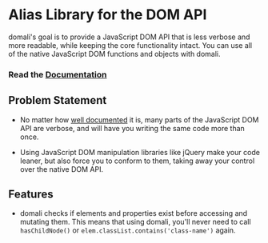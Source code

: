 # Alias Library for the DOM API

domali's goal is to provide a JavaScript DOM API that is less verbose and
more readable, while keeping the core functionality intact. You can use
all of the native JavaScript DOM functions and objects with domali.

### Read the [Documentation](docs/api.md)

## Problem Statement
- No matter how
[well documented](https://developer.mozilla.org/en-US/docs/Web/API/Document_Object_Model)
it is, many parts of the JavaScript DOM API are verbose, and will have you
writing the same code more than once.

- Using JavaScript DOM manipulation libraries like jQuery make your code
leaner, but also force you to conform to them, taking away your control
over the native DOM API.

## Features

- domali checks if elements and properties exist before accessing and mutating
them. This means that using domali, you'll never need to call `hasChildNode()`
or `elem.classList.contains('class-name')` again.
